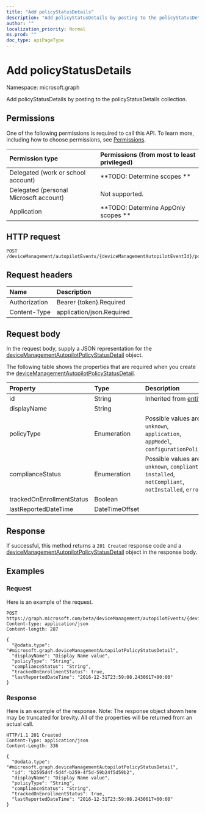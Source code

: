 ```yaml
---
title: "Add policyStatusDetails"
description: "Add policyStatusDetails by posting to the policyStatusDetails collection."
author: ""
localization_priority: Normal
ms.prod: ""
doc_type: apiPageType
---
```


# Add policyStatusDetails

Namespace: microsoft.graph

Add policyStatusDetails by posting to the policyStatusDetails collection.

## Permissions
One of the following permissions is required to call this API. To learn more, including how to choose permissions, see [Permissions](/concepts/permissions-reference.md).

|Permission type|Permissions (from most to least privileged)|
|:---|:---|
|Delegated (work or school account)|**TODO: Determine scopes **|
|Delegated (personal Microsoft account)|Not supported.|
|Application|**TODO: Determine AppOnly scopes **|

## HTTP request
<!-- {
  "blockType": "ignored"
}
-->
``` http
POST /deviceManagement/autopilotEvents/{deviceManagementAutopilotEventId}/policyStatusDetails/$ref
```

## Request headers
|Name|Description|
|:---|:---|
|Authorization|Bearer {token}.Required|
|Content-Type|application/json.Required|

## Request body
In the request body, supply a JSON representation for the [deviceManagementAutopilotPolicyStatusDetail](../resources/devicemanagementautopilotpolicystatusdetail.md) object.

The following table shows the properties that are required when you create the [deviceManagementAutopilotPolicyStatusDetail](../resources/devicemanagementautopilotpolicystatusdetail.md).

|Property|Type|Description|
|:---|:---|:---|
|id|String| Inherited from [entity](../resources/entity.md)|
|displayName|String||
|policyType|Enumeration| Possible values are: `unknown`, `application`, `appModel`, `configurationPolicy`.|
|complianceStatus|Enumeration| Possible values are: `unknown`, `compliant`, `installed`, `notCompliant`, `notInstalled`, `error`.|
|trackedOnEnrollmentStatus|Boolean||
|lastReportedDateTime|DateTimeOffset||



## Response
If successful, this method returns a `201 Created` response code and a [deviceManagementAutopilotPolicyStatusDetail](../resources/devicemanagementautopilotpolicystatusdetail.md) object in the response body.

## Examples

### Request
Here is an example of the request.
<!-- {
  "blockType": "request",
  "name": "create_devicemanagementautopilotpolicystatusdetail_from_"
}
-->
``` http
POST https://graph.microsoft.com/beta/deviceManagement/autopilotEvents/{deviceManagementAutopilotEventId}/policyStatusDetails
Content-type: application/json
Content-length: 287

{
  "@odata.type": "#microsoft.graph.deviceManagementAutopilotPolicyStatusDetail",
  "displayName": "Display Name value",
  "policyType": "String",
  "complianceStatus": "String",
  "trackedOnEnrollmentStatus": true,
  "lastReportedDateTime": "2016-12-31T23:59:08.2430617+00:00"
}
```

### Response
Here is an example of the response. Note: The response object shown here may be truncated for brevity. All of the properties will be returned from an actual call.
<!-- {
  "blockType": "response",
  "truncated": true,
  "@odata.type": "microsoft.graph.devicemanagementautopilotpolicystatusdetail"
}
-->
``` http
HTTP/1.1 201 Created
Content-Type: application/json
Content-Length: 336

{
  "@odata.type": "#microsoft.graph.deviceManagementAutopilotPolicyStatusDetail",
  "id": "b2595d4f-5d4f-b259-4f5d-59b24f5d59b2",
  "displayName": "Display Name value",
  "policyType": "String",
  "complianceStatus": "String",
  "trackedOnEnrollmentStatus": true,
  "lastReportedDateTime": "2016-12-31T23:59:08.2430617+00:00"
}
```

